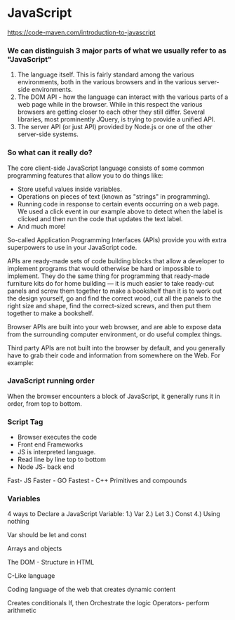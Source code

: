 # JavaScript

<https://code-maven.com/introduction-to-javascript>

### We can distinguish 3 major parts of what we usually refer to as "JavaScript"

1. The language itself. This is fairly standard among the various environments, both in the various browsers and in the various server-side environments.
2. The DOM API - how the language can interact with the various parts of a web page while in the browser. While in this respect the various browsers are getting closer to each other they still differ. Several libraries, most prominently JQuery, is trying to provide a unified API.
3. The server API (or just API) provided by Node.js or one of the other server-side systems.

### So what can it really do?

The core client-side JavaScript language consists of some common programming features that allow you to do things like:

* Store useful values inside variables.
* Operations on pieces of text (known as "strings" in programming).
* Running code in response to certain events occurring on a web page. We used a click event in our example above to detect when the label is clicked and then run the code that updates the text label.
* And much more!

So-called Application Programming Interfaces (APIs) provide you with extra superpowers to use in your JavaScript code.

APIs are ready-made sets of code building blocks that allow a developer to implement programs that would otherwise be hard or impossible to implement. They do the same thing for programming that ready-made furniture kits do for home building — it is much easier to take ready-cut panels and screw them together to make a bookshelf than it is to work out the design yourself, go and find the correct wood, cut all the panels to the right size and shape, find the correct-sized screws, and then put them together to make a bookshelf.

Browser APIs are built into your web browser, and are able to expose data from the surrounding computer environment, or do useful complex things.

Third party APIs are not built into the browser by default, and you generally have to grab their code and information from somewhere on the Web. For example:

### JavaScript running order

When the browser encounters a block of JavaScript, it generally runs it in order, from top to bottom.

### Script Tag

* Browser executes the code
* Front end Frameworks
* JS is interpreted language.
* Read line by line top to bottom
* Node JS- back end

Fast- JS
Faster - GO
Fastest - C++
Primitives and compounds

### Variables

4 ways to Declare a JavaScript Variable:
1.) Var
2.) Let
3.) Const
4.) Using nothing

Var should be let and const

Arrays and objects

The DOM - Structure in HTML

C-Like language

Coding language of the web that creates dynamic content

Creates conditionals
If, then
Orchestrate the logic
Operators- perform arithmetic
